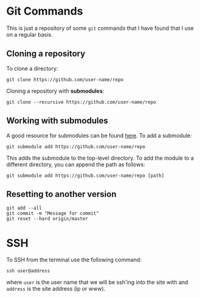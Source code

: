 # Git Commands

This is just a repository of some ``git`` commands that I have found that I use on a regular basis.

## Cloning a repository

To clone a directory:

``git clone https://github.com/user-name/repo``

Cloning a repository with __submodules__:

``git clone --recursive https://github.com/user-name/repo``

## Working with submodules

A good resource for submodules can be found [here](https://git-scm.com/book/en/v2/Git-Tools-Submodules).  To add a submodule:

``git submodule add https://github.com/user-name/repo``

This adds the submodule to the top-level directory.  To add the module to a different directory, you can append the path as follows:

``git submodule add https://github.com/user-name/repo [path]``

## Resetting to another version

```
git add --all
git commit -m "Message for commit"
git reset --hard origin/master
```

# SSH 

To SSH from the terminal use the following command:

```
ssh user@address
```

where ``user`` is the user name that we will be ssh'ing into the site with and ``address`` is the site address (ip or www).
